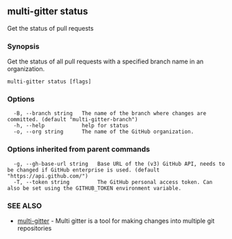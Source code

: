 ## multi-gitter status

Get the status of pull requests

### Synopsis

Get the status of all pull requests with a specified branch name in an organization.

```
multi-gitter status [flags]
```

### Options

```
  -B, --branch string   The name of the branch where changes are committed. (default "multi-gitter-branch")
  -h, --help            help for status
  -o, --org string      The name of the GitHub organization.
```

### Options inherited from parent commands

```
  -g, --gh-base-url string   Base URL of the (v3) GitHub API, needs to be changed if GitHub enterprise is used. (default "https://api.github.com/")
  -T, --token string         The GitHub personal access token. Can also be set using the GITHUB_TOKEN environment variable.
```

### SEE ALSO

* [multi-gitter](multi-gitter.md)	 - Multi gitter is a tool for making changes into multiple git repositories

